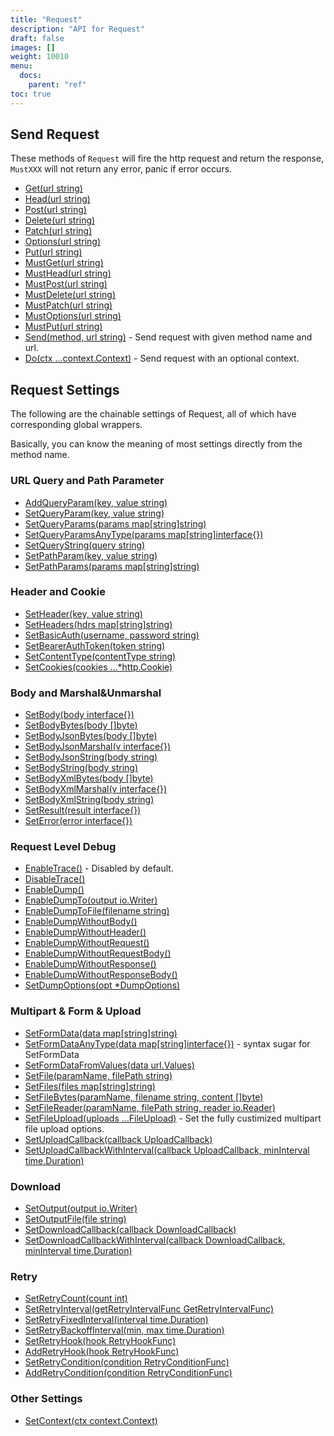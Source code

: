 ```yaml
---
title: "Request"
description: "API for Request"
draft: false
images: []
weight: 10010
menu:
  docs:
    parent: "ref"
toc: true
---
```


## Send Request

These methods of `Request` will fire the http request and return the response, `MustXXX` will not return any error, panic if error occurs.

* [Get(url string)](https://pkg.go.dev/github.com/imroc/req/v3#Request.Get)
* [Head(url string)](https://pkg.go.dev/github.com/imroc/req/v3#Request.Head)
* [Post(url string)](https://pkg.go.dev/github.com/imroc/req/v3#Request.Post)
* [Delete(url string)](https://pkg.go.dev/github.com/imroc/req/v3#Request.Delete)
* [Patch(url string)](https://pkg.go.dev/github.com/imroc/req/v3#Request.Patch)
* [Options(url string)](https://pkg.go.dev/github.com/imroc/req/v3#Request.Options)
* [Put(url string)](https://pkg.go.dev/github.com/imroc/req/v3#Request.Put)
* [MustGet(url string)](https://pkg.go.dev/github.com/imroc/req/v3#Request.MustGet)
* [MustHead(url string)](https://pkg.go.dev/github.com/imroc/req/v3#Request.MustHead)
* [MustPost(url string)](https://pkg.go.dev/github.com/imroc/req/v3#Request.MustPost)
* [MustDelete(url string)](https://pkg.go.dev/github.com/imroc/req/v3#Request.MustDelete)
* [MustPatch(url string)](https://pkg.go.dev/github.com/imroc/req/v3#Request.MustPatch)
* [MustOptions(url string)](https://pkg.go.dev/github.com/imroc/req/v3#Request.MustOptions)
* [MustPut(url string)](https://pkg.go.dev/github.com/imroc/req/v3#Request.MustPut)
* [Send(method, url string)](https://pkg.go.dev/github.com/imroc/req/v3#Request.Put) - Send request with given method name and url.
* [Do(ctx ...context.Context)](https://pkg.go.dev/github.com/imroc/req/v3#Request.Do) - Send request with an optional context.

## Request Settings

The following are the chainable settings of Request, all of which have corresponding global wrappers.

Basically, you can know the meaning of most settings directly from the method name.

### URL Query and Path Parameter

* [AddQueryParam(key, value string)](https://pkg.go.dev/github.com/imroc/req/v3#Request.AddQueryParam)
* [SetQueryParam(key, value string)](https://pkg.go.dev/github.com/imroc/req/v3#Request.SetQueryParam)
* [SetQueryParams(params map[string]string)](https://pkg.go.dev/github.com/imroc/req/v3#Request.SetQueryParams)
* [SetQueryParamsAnyType(params map[string]interface{})](https://pkg.go.dev/github.com/imroc/req/v3#Request.SetQueryParamsAnyType)
* [SetQueryString(query string)](https://pkg.go.dev/github.com/imroc/req/v3#Request.SetQueryString)
* [SetPathParam(key, value string)](https://pkg.go.dev/github.com/imroc/req/v3#Request.SetPathParam)
* [SetPathParams(params map[string]string)](https://pkg.go.dev/github.com/imroc/req/v3#Request.SetPathParams)

### Header and Cookie

* [SetHeader(key, value string)](https://pkg.go.dev/github.com/imroc/req/v3#Request.SetHeader)
* [SetHeaders(hdrs map[string]string)](https://pkg.go.dev/github.com/imroc/req/v3#Request.SetHeaders)
* [SetBasicAuth(username, password string)](https://pkg.go.dev/github.com/imroc/req/v3#Request.SetBasicAuth)
* [SetBearerAuthToken(token string)](https://pkg.go.dev/github.com/imroc/req/v3#Request.SetBearerAuthToken)
* [SetContentType(contentType string)](https://pkg.go.dev/github.com/imroc/req/v3#Request.SetContentType)
* [SetCookies(cookies ...*http.Cookie)](https://pkg.go.dev/github.com/imroc/req/v3#Request.SetCookies)

### Body and Marshal&Unmarshal

* [SetBody(body interface{})](https://pkg.go.dev/github.com/imroc/req/v3#Request.SetBody)
* [SetBodyBytes(body []byte)](https://pkg.go.dev/github.com/imroc/req/v3#Request.SetBodyBytes)
* [SetBodyJsonBytes(body []byte)](https://pkg.go.dev/github.com/imroc/req/v3#Request.SetBodyJsonBytes)
* [SetBodyJsonMarshal(v interface{})](https://pkg.go.dev/github.com/imroc/req/v3#Request.SetBodyJsonMarshal)
* [SetBodyJsonString(body string)](https://pkg.go.dev/github.com/imroc/req/v3#Request.SetBodyJsonString)
* [SetBodyString(body string)](https://pkg.go.dev/github.com/imroc/req/v3#Request.SetBodyString)
* [SetBodyXmlBytes(body []byte)](https://pkg.go.dev/github.com/imroc/req/v3#Request.SetBodyXmlBytes)
* [SetBodyXmlMarshal(v interface{})](https://pkg.go.dev/github.com/imroc/req/v3#Request.SetBodyXmlMarshal)
* [SetBodyXmlString(body string)](https://pkg.go.dev/github.com/imroc/req/v3#Request.SetBodyXmlString)
* [SetResult(result interface{})](https://pkg.go.dev/github.com/imroc/req/v3#Request.SetResult)
* [SetError(error interface{})](https://pkg.go.dev/github.com/imroc/req/v3#Request.SetError)

### Request Level Debug

* [EnableTrace()](https://pkg.go.dev/github.com/imroc/req/v3#Request.EnableTrace) - Disabled by default.
* [DisableTrace()](https://pkg.go.dev/github.com/imroc/req/v3#Request.DisableTrace)
* [EnableDump()](https://pkg.go.dev/github.com/imroc/req/v3#Request.EnableDump)
* [EnableDumpTo(output io.Writer)](https://pkg.go.dev/github.com/imroc/req/v3#Request.EnableDumpTo)
* [EnableDumpToFile(filename string)](https://pkg.go.dev/github.com/imroc/req/v3#Request.EnableDumpToFile)
* [EnableDumpWithoutBody()](https://pkg.go.dev/github.com/imroc/req/v3#Request.EnableDumpWithoutBody)
* [EnableDumpWithoutHeader()](https://pkg.go.dev/github.com/imroc/req/v3#Request.EnableDumpWithoutHeader)
* [EnableDumpWithoutRequest()](https://pkg.go.dev/github.com/imroc/req/v3#Request.EnableDumpWithoutRequest)
* [EnableDumpWithoutRequestBody()](https://pkg.go.dev/github.com/imroc/req/v3#Request.EnableDumpWithoutRequestBody)
* [EnableDumpWithoutResponse()](https://pkg.go.dev/github.com/imroc/req/v3#Request.EnableDumpWithoutResponse)
* [EnableDumpWithoutResponseBody()](https://pkg.go.dev/github.com/imroc/req/v3#Request.EnableDumpWithoutResponseBody)
* [SetDumpOptions(opt *DumpOptions)](https://pkg.go.dev/github.com/imroc/req/v3#Request.SetDumpOptions)

### Multipart & Form & Upload

* [SetFormData(data map[string]string)](https://pkg.go.dev/github.com/imroc/req/v3#Request.SetFormData)
* [SetFormDataAnyType(data map[string]interface{})](https://pkg.go.dev/github.com/imroc/req/v3#Request.SetFormDataAnyType) - syntax sugar for SetFormData
* [SetFormDataFromValues(data url.Values)](https://pkg.go.dev/github.com/imroc/req/v3#Request.SetFormDataFromValues)
* [SetFile(paramName, filePath string)](https://pkg.go.dev/github.com/imroc/req/v3#Request.SetFile)
* [SetFiles(files map[string]string)](https://pkg.go.dev/github.com/imroc/req/v3#Request.SetFiles)
* [SetFileBytes(paramName, filename string, content []byte)](https://pkg.go.dev/github.com/imroc/req/v3#Request.SetFileBytes)
* [SetFileReader(paramName, filePath string, reader io.Reader)](https://pkg.go.dev/github.com/imroc/req/v3#Request.SetFileReader)
* [SetFileUpload(uploads ...FileUpload)](https://pkg.go.dev/github.com/imroc/req/v3#Request.SetFileUpload) - Set the fully custimized multipart file upload options.
* [SetUploadCallback(callback UploadCallback)](https://pkg.go.dev/github.com/imroc/req/v3#Request.SetUploadCallback)
* [SetUploadCallbackWithInterval(callback UploadCallback, minInterval time.Duration)](https://pkg.go.dev/github.com/imroc/req/v3#Request.SetUploadCallbackWithInterval)

### Download

* [SetOutput(output io.Writer)](https://pkg.go.dev/github.com/imroc/req/v3#Request.SetOutput)
* [SetOutputFile(file string)](https://pkg.go.dev/github.com/imroc/req/v3#Request.SetOutputFile)
* [SetDownloadCallback(callback DownloadCallback)](https://pkg.go.dev/github.com/imroc/req/v3#Request.SetDownloadCallback)
* [SetDownloadCallbackWithInterval(callback DownloadCallback, minInterval time.Duration)](https://pkg.go.dev/github.com/imroc/req/v3#Request.SetDownloadCallbackWithInterval)

### Retry

* [SetRetryCount(count int)](https://pkg.go.dev/github.com/imroc/req/v3#Request.SetRetryCount)
* [SetRetryInterval(getRetryIntervalFunc GetRetryIntervalFunc)](https://pkg.go.dev/github.com/imroc/req/v3#Request.SetRetryInterval)
* [SetRetryFixedInterval(interval time.Duration)](https://pkg.go.dev/github.com/imroc/req/v3#Request.SetRetryFixedInterval)
* [SetRetryBackoffInterval(min, max time.Duration)](https://pkg.go.dev/github.com/imroc/req/v3#Request.SetRetryBackoffInterval)
* [SetRetryHook(hook RetryHookFunc)](https://pkg.go.dev/github.com/imroc/req/v3#Request.SetRetryHook)
* [AddRetryHook(hook RetryHookFunc)](https://pkg.go.dev/github.com/imroc/req/v3#Request.AddRetryHook)
* [SetRetryCondition(condition RetryConditionFunc)](https://pkg.go.dev/github.com/imroc/req/v3#Request.SetRetryCondition)
* [AddRetryCondition(condition RetryConditionFunc)](https://pkg.go.dev/github.com/imroc/req/v3#Request.AddRetryCondition)

### Other Settings

* [SetContext(ctx context.Context)](https://pkg.go.dev/github.com/imroc/req/v3#Request.SetContext)

